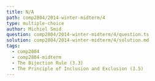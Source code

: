 ```yaml
---
title: N/A
path: comp2804/2014-winter-midterm/4
type: multiple-choice
author: Michiel Smid
question: comp2804/2014-winter-midterm/4/question.ts
solution: comp2804/2014-winter-midterm/4/solution.md
tags:
  - comp2804
  - comp2804-midterm
  - The Bijection Rule (3.3)
  - The Principle of Inclusion and Exclusion (3.5)
---
```

